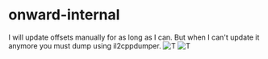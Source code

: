 # onward-internal
I will update offsets manually for as long as I can. But when I can't update it anymore you must dump using il2cppdumper.
![T](https://cdn.discordapp.com/attachments/623964373706080276/1046206180567023677/image.png)
![T](https://cdn.discordapp.com/attachments/938615178965180437/1015745381851746414/Capture.PNG)

